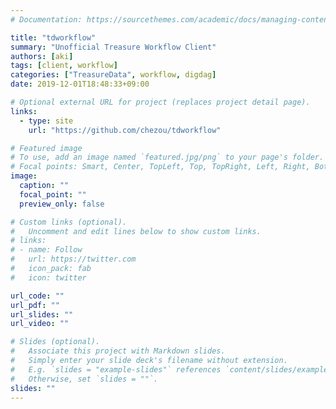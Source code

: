 ```yaml
---
# Documentation: https://sourcethemes.com/academic/docs/managing-content/

title: "tdworkflow"
summary: "Unofficial Treasure Workflow Client"
authors: [aki]
tags: [client, workflow]
categories: ["TreasureData", workflow, digdag]
date: 2019-12-01T18:48:33+09:00

# Optional external URL for project (replaces project detail page).
links:
  - type: site
    url: "https://github.com/chezou/tdworkflow"

# Featured image
# To use, add an image named `featured.jpg/png` to your page's folder.
# Focal points: Smart, Center, TopLeft, Top, TopRight, Left, Right, BottomLeft, Bottom, BottomRight.
image:
  caption: ""
  focal_point: ""
  preview_only: false

# Custom links (optional).
#   Uncomment and edit lines below to show custom links.
# links:
# - name: Follow
#   url: https://twitter.com
#   icon_pack: fab
#   icon: twitter

url_code: ""
url_pdf: ""
url_slides: ""
url_video: ""

# Slides (optional).
#   Associate this project with Markdown slides.
#   Simply enter your slide deck's filename without extension.
#   E.g. `slides = "example-slides"` references `content/slides/example-slides.md`.
#   Otherwise, set `slides = ""`.
slides: ""
---
```

